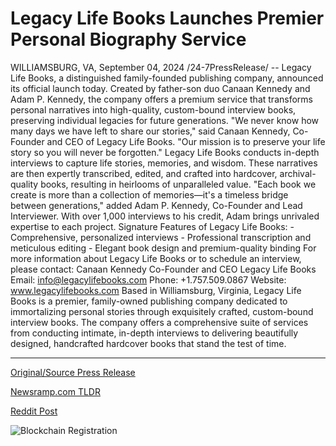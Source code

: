 # Legacy Life Books Launches Premier Personal Biography Service

WILLIAMSBURG, VA, September 04, 2024 /24-7PressRelease/ -- Legacy Life Books, a distinguished family-founded publishing company, announced its official launch today. Created by father-son duo Canaan Kennedy and Adam P. Kennedy, the company offers a premium service that transforms personal narratives into high-quality, custom-bound interview books, preserving individual legacies for future generations.  "We never know how many days we have left to share our stories," said Canaan Kennedy, Co-Founder and CEO of Legacy Life Books. "Our mission is to preserve your life story so you will never be forgotten."   Legacy Life Books conducts in-depth interviews to capture life stories, memories, and wisdom. These narratives are then expertly transcribed, edited, and crafted into hardcover, archival-quality books, resulting in heirlooms of unparalleled value.  "Each book we create is more than a collection of memories—it's a timeless bridge between generations," added Adam P. Kennedy, Co-Founder and Lead Interviewer. With over 1,000 interviews to his credit, Adam brings unrivaled expertise to each project.  Signature Features of Legacy Life Books: - Comprehensive, personalized interviews - Professional transcription and meticulous editing - Elegant book design and premium-quality binding  For more information about Legacy Life Books or to schedule an interview, please contact:  Canaan Kennedy  Co-Founder and CEO  Legacy Life Books  Email: info@legacylifebooks.com  Phone: +1.757.509.0867 Website: www.legacylifebooks.com  Based in Williamsburg, Virginia, Legacy Life Books is a premier, family-owned publishing company dedicated to immortalizing personal stories through exquisitely crafted, custom-bound interview books. The company offers a comprehensive suite of services from conducting intimate, in-depth interviews to delivering beautifully designed, handcrafted hardcover books that stand the test of time. 

---

[Original/Source Press Release](https://www.24-7pressrelease.com/press-release/514008/legacy-life-books-launches-premier-personal-biography-service)
                    

[Newsramp.com TLDR](None) 



[Reddit Post](https://www.reddit.com/r/BookNews/comments/1f8qgd9/legacy_life_books_launches_premium_service_for/) 



![Blockchain Registration](https://cdn.newsramp.app/24-7PressRelease/qrcode/249/4/lossbo8i.webp)